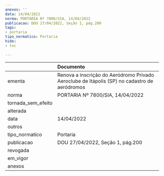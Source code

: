 ```yaml
---
anexos: ''
data: 14/04/2022
norma: PORTARIA Nº 7800/SIA, 14/04/2022
publicacao: DOU 27/04/2022, Seção 1, pág.200
tags:
- portaria
tipo_normatico: Portaria
hide: 
- toc 
 
---
```


|                    | Documento                                                                                    |
|:-------------------|:---------------------------------------------------------------------------------------------|
| ementa             | Renova a inscrição do Aeródromo Privado Aeroclube de Itápolis (SP) no cadastro de aeródromos |
| norma              | PORTARIA Nº 7800/SIA, 14/04/2022                                                             |
| tornada_sem_efeito |                                                                                              |
| alterada           |                                                                                              |
| data               | 14/04/2022                                                                                   |
| outros             |                                                                                              |
| tipo_normatico     | Portaria                                                                                     |
| publicacao         | DOU 27/04/2022, Seção 1, pág.200                                                             |
| revogada           |                                                                                              |
| em_vigor           |                                                                                              |
| anexos             |                                                                                              |